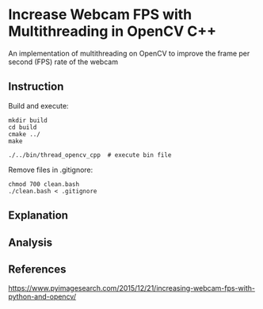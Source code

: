 # Increase Webcam FPS with Multithreading in OpenCV C++
An implementation of multithreading on OpenCV to improve the frame per second (FPS) rate of the webcam

## Instruction
Build and execute:
```shell
mkdir build
cd build
cmake ../
make

./../bin/thread_opencv_cpp  # execute bin file
```

Remove files in .gitignore:
```shell
chmod 700 clean.bash
./clean.bash < .gitignore
```

## Explanation


## Analysis


## References
https://www.pyimagesearch.com/2015/12/21/increasing-webcam-fps-with-python-and-opencv/